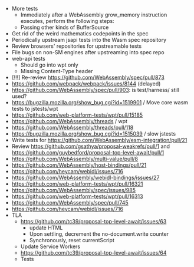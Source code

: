 - More tests
  * Immediately after a WebAssembly grow_memory instruction executes, perform the following steps:
  * Passing other kinds of BufferSource
- Get rid of the weird mathematics codepoints in the spec
- Periodically upstream jsapi tests into the Wasm spec repository
- Review browsers' repositories for upstreamable tests
- File bugs on non-SM engines after upstreaming into spec repo
- web-api tests
  * Should go into wpt only
  * Missing Content-Type header
- \[!!!] Re-review https://github.com/WebAssembly/spec/pull/873
- https://github.com/webpack/webpack/issues/8144 (delayed)
- https://github.com/WebAssembly/spec/pull/903: is test/harness/ still used?
- https://bugzilla.mozilla.org/show_bug.cgi?id=1519901 /  Move core wasm tests to jstests/wpt
- https://github.com/web-platform-tests/wpt/pull/15185
- https://github.com/WebAssembly/threads / wpt
- https://github.com/WebAssembly/threads/pull/118
- https://bugzilla.mozilla.org/show_bug.cgi?id=1515039 / slow jstests
- Write tests for https://github.com/WebAssembly/esm-integration/pull/21
- Review https://github.com/gsathya/proposal-weakrefs/pull/1 and https://github.com/guybedford/proposal-top-level-await/pull/1
- https://github.com/WebAssembly/multi-value/pull/8
- https://github.com/WebAssembly/host-bindings/pull/21
- https://github.com/heycam/webidl/issues/716
- https://github.com/WebAssembly/webidl-bindings/issues/27
- https://github.com/web-platform-tests/wpt/pull/16321
- https://github.com/WebAssembly/spec/issues/985
- https://github.com/web-platform-tests/wpt/pull/16313
- https://github.com/WebAssembly/spec/pull/745
- https://github.com/heycam/webidl/issues/716
- TLA
  * https://github.com/tc39/proposal-top-level-await/issues/63
    * update HTML
    * Upon settling, decrement the no-document.write counter
    * Synchronously, reset currentScript
  * Update Service Workers
  * https://github.com/tc39/proposal-top-level-await/issues/64
  * Tests
